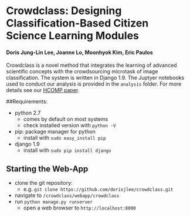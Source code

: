 # Crowdclass: Designing Classification-Based Citizen Science Learning Modules

#### Doris Jung-Lin Lee, Joanne Lo, Moonhyok Kim, Eric Paulos 
Crowdclass is a novel method that integrates the learning of advanced scientific concepts with the crowdsourcing microtask of image classification. The system is written in Django 1.9. The Juptyer notebooks used to conduct our analysis is provided in the ``analysis`` folder. For more details see our [HCOMP paper](dorisjunglinlee.com/files/crowdclass.pdf). 

##Requirements:

- python 2.7
  - comes by default on most systems
  - check installed version with `python -V`
- pip: package manager for python
  - install with `sudo easy_install pip`
- django 1.9
  - install with `sudo pip install django`


## Starting the Web-App

- clone the git repository:
    - e.g. `git clone https://github.com/dorisjlee/crowdclass.git`
- navigate to `/crowdclass/webapp/crowdclass`
- run `python manage.py runserver`
  - open a web browser to `http://localhost:8000`

